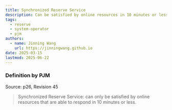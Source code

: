 ```yaml
---
title: Synchronized Reserve Service
description: Can be satisfied by online resources in 10 minutes or less.
tags:
  - reserve
  - system-operator
  - pjm
authors:
  - name: Jinning Wang
    url: https://jinningwang.github.io
date: 2025-03-15
lastmod: 2025-06-22
---
```


### Definition by PJM

Source: <d-cite key="pjm2024m10"></d-cite> p26, Revision 45

> Synchronized Reserve Service: can only be satisfied by online resources that are able to respond in 10 minutes or less.
